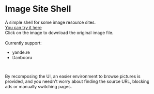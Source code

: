 # Image Site Shell
A simple shell for some image resource sites.<br/>
[You can try it here](https://iraka-c.github.io/Image-Site-Shell/index.html)<br/>
Click on the image to download the original image file.<br/><br/>
Currently support:<br/>
* yande.re<br/>
* Danbooru<br/>
<br/>

By recomposing the UI, an easier environment to browse pictures is provided, and you needn't worry about finding the source URL, blocking ads or manually switching pages.
